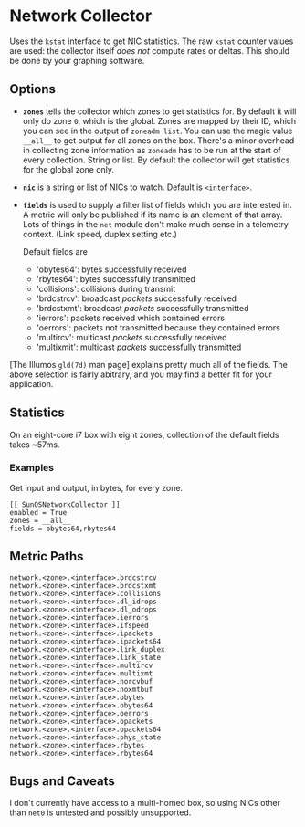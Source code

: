 # Network Collector

Uses the `kstat` interface to get NIC statistics. The raw
`kstat` counter values are used: the collector itself *does not*
compute rates or deltas. This should be done by your graphing
software.

## Options

* **`zones`** tells the collector which zones to get
  statistics for. By default it will only do zone `0`, which is the
  global. Zones are mapped by their ID, which you can see in the
  output of `zoneadm list`. You can use the magic value `__all__` to
  get output for all zones on the box. There's a minor overhead in
  collecting zone information as `zoneadm` has to be run at the
  start of every collection. String or list. By default the
  collector will get statistics for the global zone only.

* **`nic`**  is a string or list of NICs to watch. Default is
  `<interface>`.

* **`fields`**  is used to supply a filter list of fields
  which you are interested in.  A metric will only be published if
  its name is an element of that array. Lots of things in the `net`
  module don't make much sense in a telemetry context. (Link speed,
  duplex setting etc.)

  Default fields are
  * 'obytes64': bytes successfully received
  * 'rbytes64': bytes successfully transmitted
  * 'collisions': collisions during transmit
  * 'brdcstrcv': broadcast *packets* successfully received
  * 'brdcstxmt': broadcast *packets* successfully transmitted
  * 'ierrors': packets received which contained errors
  * 'oerrors': packets not transmitted because they contained errors
  * 'multircv': multicast *packets* successfully received
  * 'multixmit': multicast *packets* successfully transmitted

[The Illumos `gld(7d)` man page] explains pretty much all of the
fields. The above selection is fairly abitrary, and you may find a
better fit for your application.

## Statistics

On an eight-core i7 box with eight zones, collection of the default
fields takes ~57ms.

### Examples

Get input and output, in bytes, for every zone.

```
[[ SunOSNetworkCollector ]]
enabled = True
zones = __all__
fields = obytes64,rbytes64
```

## Metric Paths
```
network.<zone>.<interface>.brdcstrcv
network.<zone>.<interface>.brdcstxmt
network.<zone>.<interface>.collisions
network.<zone>.<interface>.dl_idrops
network.<zone>.<interface>.dl_odrops
network.<zone>.<interface>.ierrors
network.<zone>.<interface>.ifspeed
network.<zone>.<interface>.ipackets
network.<zone>.<interface>.ipackets64
network.<zone>.<interface>.link_duplex
network.<zone>.<interface>.link_state
network.<zone>.<interface>.multircv
network.<zone>.<interface>.multixmt
network.<zone>.<interface>.norcvbuf
network.<zone>.<interface>.noxmtbuf
network.<zone>.<interface>.obytes
network.<zone>.<interface>.obytes64
network.<zone>.<interface>.oerrors
network.<zone>.<interface>.opackets
network.<zone>.<interface>.opackets64
network.<zone>.<interface>.phys_state
network.<zone>.<interface>.rbytes
network.<zone>.<interface>.rbytes64
```

## Bugs and Caveats

I don't currently have access to a multi-homed box, so using NICs
other than `net0` is untested and possibly unsupported.
